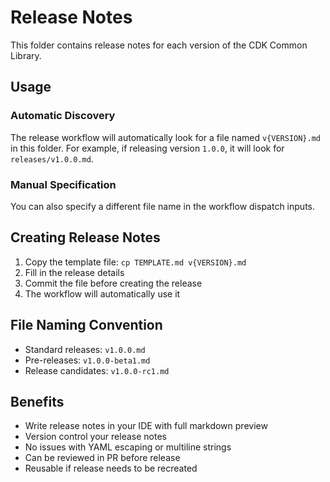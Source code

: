 # Release Notes

This folder contains release notes for each version of the CDK Common Library.

## Usage

### Automatic Discovery

The release workflow will automatically look for a file named `v{VERSION}.md` in this folder.
For example, if releasing version `1.0.0`, it will look for `releases/v1.0.0.md`.

### Manual Specification

You can also specify a different file name in the workflow dispatch inputs.

## Creating Release Notes

1. Copy the template file: `cp TEMPLATE.md v{VERSION}.md`
2. Fill in the release details
3. Commit the file before creating the release
4. The workflow will automatically use it

## File Naming Convention

- Standard releases: `v1.0.0.md`
- Pre-releases: `v1.0.0-beta1.md`
- Release candidates: `v1.0.0-rc1.md`

## Benefits

- Write release notes in your IDE with full markdown preview
- Version control your release notes
- No issues with YAML escaping or multiline strings
- Can be reviewed in PR before release
- Reusable if release needs to be recreated